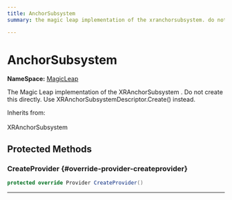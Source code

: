 ```yaml
---
title: AnchorSubsystem
summary: the magic leap implementation of the xranchorsubsystem. do not create this directly. use xranchorsubsystemdescriptor.create instead. 

---
```


# AnchorSubsystem



**NameSpace:** 
[MagicLeap](/versioned_docs/version-03-Jan-2023/unity-api/api/UnityEngine.XR.MagicLeap/UnityEngine.XR.MagicLeap.md) 


The Magic Leap implementation of the  XRAnchorSubsystem . Do not create this directly. Use  XRAnchorSubsystemDescriptor.Create()  instead.   


Inherits from: <br></br>XRAnchorSubsystem




## Protected Methods

### CreateProvider {#override-provider-createprovider}

```csharp
protected override Provider CreateProvider()
```






-----------

